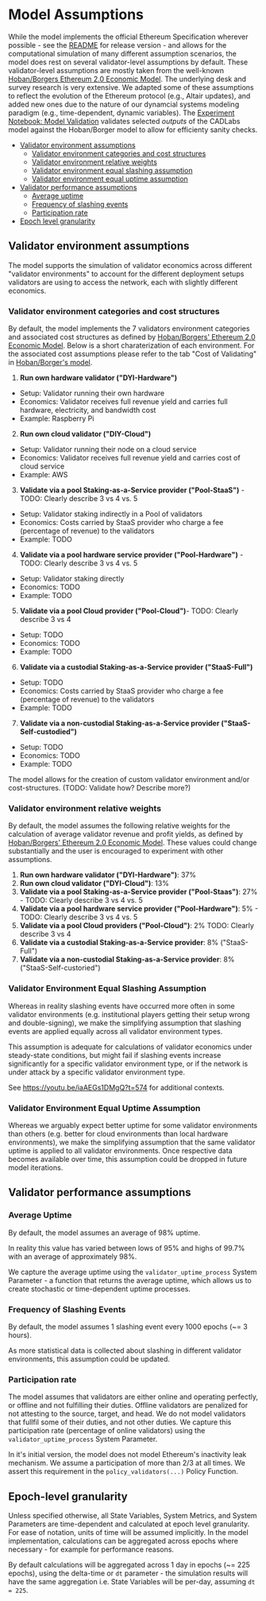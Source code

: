 # Model Assumptions

While the model implements the official Ethereum Specification wherever possible - see the [README](README.md) for release version - and allows for the computational simulation of many different assumption scenarios, the model does rest on several validator-level assumptions by default. These validator-level assumptions are mostly taken from the well-known [Hoban/Borgers Ethereum 2.0 Economic Model](https://docs.google.com/spreadsheets/d/1y18MoYSBLlHZ-ueN9m0a-JpC6tYjqDtpISJ6_WdicdE). The underlying desk and survey research is very extensive. We adapted some of these assumptions to reflect the evolution of the Ethereum protocol (e.g., Altair updates), and added new ones due to the nature of our dynamcial systems modeling paradigm (e.g., time-dependent, dynamic variables). The [Experiment Notebook: Model Validation](experiments\notebooks\1_model_validation.ipynb) validates selected _outputs_ of the CADLabs model against the Hoban/Borger model to allow for efficienty sanity checks. 

* [Validator environment assumptions](#validator-environment-assumptions)
    * [Validator environment categories and cost structures](#validator-environment-categories-and-cost-structures)
    * [Validator environment relative weights](#validator-environment-relative-weights)
    * [Validator environment equal slashing assumption](#validator-environment-equal-slashing-assumption)
    * [Validator environment equal uptime assumption](#validator-environment-equal-uptime-assumption)
* [Validator performance assumptions](#validator-performance-assumptions)
    * [Average uptime](#average-uptime)
    * [Frequency of slashing events](#frequency-of-slashing-events)
    * [Participation rate](#participation-rate)
* [Epoch level granularity](#epoch-level-granularity)

## Validator environment assumptions

The model supports the simulation of validator economics across different "validator environments" to account for the different deployment setups validators are using to access the network, each with slightly different economics. 

### Validator environment categories and cost structures

By default, the model implements the 7 validators environment categories and associated cost structures as defined by 
[Hoban/Borgers' Ethereum 2.0 Economic Model](https://docs.google.com/spreadsheets/d/1y18MoYSBLlHZ-ueN9m0a-JpC6tYjqDtpISJ6_WdicdE). Below is a short charaterization of each environment. For the associated cost assumptions please refer to the tab "Cost of Validating" in [Hoban/Borger's model](https://docs.google.com/spreadsheets/d/1y18MoYSBLlHZ-ueN9m0a-JpC6tYjqDtpISJ6_WdicdE/edit#gid=1220504079).

1. **Run own hardware validator ("DYI-Hardware")**
- Setup: Validator running their own hardware
- Economics: Validator receives full revenue yield and carries full hardware, electricity, and bandwidth cost
- Example: Raspberry Pi

2. **Run own cloud validator ("DIY-Cloud")**
- Setup: Validator running their node on a cloud service
- Economics: Validator receives full revenue yield and carries cost of cloud service
- Example: AWS

3. **Validate via a pool Staking-as-a-Service provider ("Pool-StaaS")** - TODO: Clearly describe 3 vs 4 vs. 5
- Setup: Validator staking indirectly in a Pool of validators
- Economics: Costs carried by StaaS provider who charge a fee (percentage of revenue) to the validators
- Example: TODO

4. **Validate via a pool hardware service provider ("Pool-Hardware")** - TODO: Clearly describe 3 vs 4 vs. 5
- Setup: Validator staking directly 
- Economics: TODO
- Example: TODO

5. **Validate via a pool Cloud provider ("Pool-Cloud")**- TODO: Clearly describe 3 vs 4
- Setup: TODO 
- Economics: TODO
- Example: TODO

6. **Validate via a custodial Staking-as-a-Service provider ("StaaS-Full")**
- Setup: TODO 
- Economics: Costs carried by StaaS provider who charge a fee (percentage of revenue) to the validators
- Example: TODO

7. **Validate via a non-custodial Staking-as-a-Service provider ("StaaS-Self-custodied")**
- Setup: TODO 
- Economics: TODO
- Example: TODO

The model allows for the creation of custom validator environment and/or cost-structures. (TODO: Validate how? Describe more?)

### Validator environment relative weights

By default, the model assumes the following relative weights for the calculation of average validator revenue and profit yields, as defined by 
[Hoban/Borgers' Ethereum 2.0 Economic Model](https://docs.google.com/spreadsheets/d/1y18MoYSBLlHZ-ueN9m0a-JpC6tYjqDtpISJ6_WdicdE). These values could change substantially and the user is encouraged to experiment with other assumptions. 

1. **Run own hardware validator ("DYI-Hardware")**: 37%
2. **Run own cloud validator ("DYI-Cloud")**: 13%
3. **Validate via a pool Staking-as-a-Service provider ("Pool-Staas")**: 27% - TODO: Clearly describe 3 vs 4 vs. 5
4. **Validate via a pool hardware service provider ("Pool-Hardware")**: 5% - TODO: Clearly describe 3 vs 4 vs. 5
5. **Validate via a pool Cloud providers ("Pool-Cloud")**: 2% TODO: Clearly describe 3 vs 4
6. **Validate via a custodial Staking-as-a-Service provider**: 8% ("StaaS-Full")
7. **Validate via a non-custodial Staking-as-a-Service provider**: 8% ("StaaS-Self-custoried")

### Validator Environment Equal Slashing Assumption

Whereas in reality slashing events have occurred more often in some validator environments (e.g. institutional players getting their setup wrong and double-signing), we make the simplifying assumption that slashing events are applied equally across all validator environment types.

This assumption is adequate for calculations of validator economics under steady-state conditions, but might fail if slashing events increase significantly for a specific validator environment type, or if the network is under attack by a specific validator environment type.

See https://youtu.be/iaAEGs1DMgQ?t=574 for additional contexts. 

### Validator Environment Equal Uptime Assumption

Whereas we arguably expect better uptime for some validator environments than others (e.g. better for cloud environments than local hardware environments), we make the simplifying assumption that the same validator uptime is applied to all validator environments. Once respective data becomes available over time, this assumption could be dropped in future model iterations.


## Validator performance assumptions

### Average Uptime

By default, the model assumes an average of 98% uptime.

In reality this value has varied between lows of 95% and highs of 99.7% with an average of approximately 98%.

We capture the average uptime using the `validator_uptime_process` System Parameter - a function that returns the average uptime, which allows us to create stochastic or time-dependent uptime processes.

### Frequency of Slashing Events

By default, the model assumes 1 slashing event every 1000 epochs (~= 3 hours).

As more statistical data is collected about slashing in different validator environments, this assumption could be updated.

### Participation rate

The model assumes that validators are either online and operating perfectly, or offline and not fulfilling their duties. Offline validators are penalized for not attesting to the source, target, and head. We do not model validators that fullfil some of their duties, and not other duties. We capture this participation rate (percentage of online validators) using the `validator_uptime_process` System Parameter.

In it's initial version, the model does not model Ethereum's inactivity leak mechanism. We assume a participation of more than 2/3 at all times. We assert this requirement in the `policy_validators(...)` Policy Function.

## Epoch-level granularity

Unless specified otherwise, all State Variables, System Metrics, and System Parameters are time-dependent and calculated at epoch level granularity. For ease of notation, units of time will be assumed implicitly. In the model implementation, calculations can be aggregated across epochs where necessary - for example for performance reasons.

By default calculations will be aggregated across 1 day in epochs (~= 225 epochs), using the delta-time or `dt` parameter - the simulation results will have the same aggregation i.e. State Variables will be per-day, assuming `dt = 225`.
